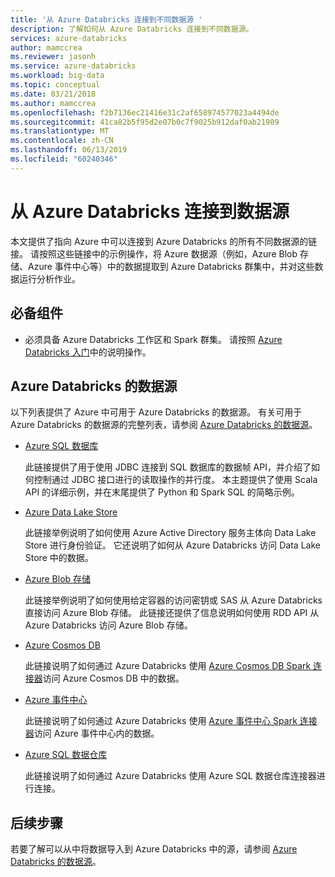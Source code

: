 ```yaml
---
title: '从 Azure Databricks 连接到不同数据源 '
description: 了解如何从 Azure Databricks 连接到不同数据源。
services: azure-databricks
author: mamccrea
ms.reviewer: jasonh
ms.service: azure-databricks
ms.workload: big-data
ms.topic: conceptual
ms.date: 03/21/2018
ms.author: mamccrea
ms.openlocfilehash: f2b7136ec21416e31c2af658974577023a4494de
ms.sourcegitcommit: 41ca82b5f95d2e07b0c7f9025b912daf0ab21909
ms.translationtype: MT
ms.contentlocale: zh-CN
ms.lasthandoff: 06/13/2019
ms.locfileid: "60240346"
---
```

# <a name="connect-to-data-sources-from-azure-databricks"></a>从 Azure Databricks 连接到数据源

本文提供了指向 Azure 中可以连接到 Azure Databricks 的所有不同数据源的链接。 请按照这些链接中的示例操作，将 Azure 数据源（例如，Azure Blob 存储、Azure 事件中心等）中的数据提取到 Azure Databricks 群集中，并对这些数据运行分析作业。 

## <a name="prerequisites"></a>必备组件

* 必须具备 Azure Databricks 工作区和 Spark 群集。 请按照 [Azure Databricks 入门](quickstart-create-databricks-workspace-portal.md)中的说明操作。

## <a name="data-sources-for-azure-databricks"></a>Azure Databricks 的数据源

以下列表提供了 Azure 中可用于 Azure Databricks 的数据源。 有关可用于 Azure Databricks 的数据源的完整列表，请参阅 [Azure Databricks 的数据源](https://docs.azuredatabricks.net/spark/latest/data-sources/index.html)。

- [Azure SQL 数据库](https://docs.azuredatabricks.net/spark/latest/data-sources/sql-databases.html)

    此链接提供了用于使用 JDBC 连接到 SQL 数据库的数据帧 API，并介绍了如何控制通过 JDBC 接口进行的读取操作的并行度。 本主题提供了使用 Scala API 的详细示例，并在末尾提供了 Python 和 Spark SQL 的简略示例。
- [Azure Data Lake Store](https://docs.azuredatabricks.net/spark/latest/data-sources/azure/azure-datalake-gen2.html)

    此链接举例说明了如何使用 Azure Active Directory 服务主体向 Data Lake Store 进行身份验证。 它还说明了如何从 Azure Databricks 访问 Data Lake Store 中的数据。

- [Azure Blob 存储](https://docs.azuredatabricks.net/spark/latest/data-sources/azure/azure-storage.html)

    此链接举例说明了如何使用给定容器的访问密钥或 SAS 从 Azure Databricks 直接访问 Azure Blob 存储。 此链接还提供了信息说明如何使用 RDD API 从 Azure Databricks 访问 Azure Blob 存储。

- [Azure Cosmos DB](https://docs.azuredatabricks.net/spark/latest/data-sources/azure/cosmosdb-connector.html)

    此链接说明了如何通过 Azure Databricks 使用 [Azure Cosmos DB Spark 连接器](https://github.com/Azure/azure-cosmosdb-spark)访问 Azure Cosmos DB 中的数据。

- [Azure 事件中心](https://docs.azuredatabricks.net/spark/latest/data-sources/azure/eventhubs-connector.html)

    此链接说明了如何通过 Azure Databricks 使用 [Azure 事件中心 Spark 连接器](https://github.com/Azure/azure-event-hubs-spark)访问 Azure 事件中心内的数据。

- [Azure SQL 数据仓库](https://docs.azuredatabricks.net/spark/latest/data-sources/azure/sql-data-warehouse.html)

    此链接说明了如何通过 Azure Databricks 使用 Azure SQL 数据仓库连接器进行连接。
    

## <a name="next-steps"></a>后续步骤

若要了解可以从中将数据导入到 Azure Databricks 中的源，请参阅 [Azure Databricks 的数据源](https://docs.azuredatabricks.net/spark/latest/data-sources/index.html#)。


